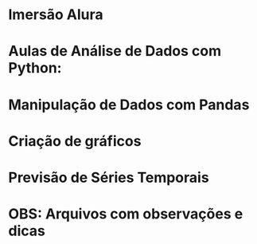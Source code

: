 # Imersão Alura
# Aulas de Análise de Dados com Python:
#  Manipulação de Dados com Pandas
  # Criação de gráficos
  # Previsão de Séries Temporais


# OBS: Arquivos com observações e dicas
